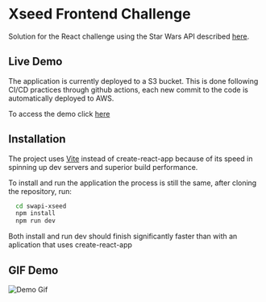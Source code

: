 
# Xseed Frontend Challenge 

Solution for the React challenge using the Star Wars API described [here](https://github.com/XseedSF/Frontend-challenge).



## Live Demo

The application is currently deployed to a S3 bucket. This is done following CI/CD practices through github actions, each new commit to the code is automatically deployed to AWS.

To access the demo click [here](http://swapi-xseed-cicd.s3-website.us-east-2.amazonaws.com/)


## Installation
The project uses [Vite](https://vitejs.dev/) instead of create-react-app because of its speed in spinning up dev servers and superior build performance.

To install and run the application the process is still the same, after cloning the repository, run:


```bash
  cd swapi-xseed
  npm install
  npm run dev
```
Both install and run dev should finish significantly faster than with an aplication that uses create-react-app    
## GIF Demo

![Demo Gif](https://s9.gifyu.com/images/SWAPI-demo.gif)
